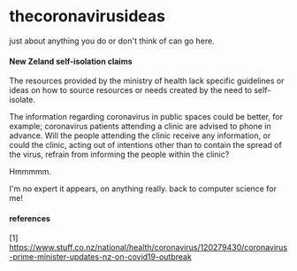 # thecoronavirusideas
just about anything you do or don't think of can go here.


#### New Zeland self-isolation claims

The resources provided by the ministry of health lack specific guidelines or ideas on how to source resources or needs created by the need to self-isolate.

The information regarding coronavirus in public spaces could be better, for example;
coronavirus patients attending a clinic are advised to phone in advance. Will the people attending the clinic receive any information, or could the clinic, acting out of intentions other than to contain the spread of the virus, refrain from informing the people within the clinic?

Hmmmmm.

I'm no expert it appears, on anything really. back to computer science for me!


#### references

[1] https://www.stuff.co.nz/national/health/coronavirus/120279430/coronavirus-prime-minister-updates-nz-on-covid19-outbreak


